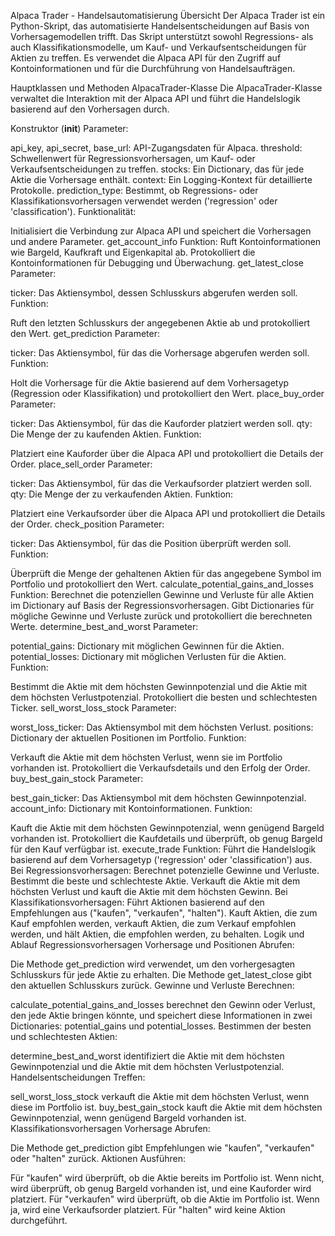 Alpaca Trader - Handelsautomatisierung
Übersicht
Der Alpaca Trader ist ein Python-Skript, das automatisierte Handelsentscheidungen auf Basis von Vorhersagemodellen trifft. Das Skript unterstützt sowohl Regressions- als auch Klassifikationsmodelle, um Kauf- und Verkaufsentscheidungen für Aktien zu treffen. Es verwendet die Alpaca API für den Zugriff auf Kontoinformationen und für die Durchführung von Handelsaufträgen.

Hauptklassen und Methoden
AlpacaTrader-Klasse
Die AlpacaTrader-Klasse verwaltet die Interaktion mit der Alpaca API und führt die Handelslogik basierend auf den Vorhersagen durch.

Konstruktor (__init__)
Parameter:

api_key, api_secret, base_url: API-Zugangsdaten für Alpaca.
threshold: Schwellenwert für Regressionsvorhersagen, um Kauf- oder Verkaufsentscheidungen zu treffen.
stocks: Ein Dictionary, das für jede Aktie die Vorhersage enthält.
context: Ein Logging-Kontext für detaillierte Protokolle.
prediction_type: Bestimmt, ob Regressions- oder Klassifikationsvorhersagen verwendet werden ('regression' oder 'classification').
Funktionalität:

Initialisiert die Verbindung zur Alpaca API und speichert die Vorhersagen und andere Parameter.
get_account_info
Funktion:
Ruft Kontoinformationen wie Bargeld, Kaufkraft und Eigenkapital ab.
Protokolliert die Kontoinformationen für Debugging und Überwachung.
get_latest_close
Parameter:

ticker: Das Aktiensymbol, dessen Schlusskurs abgerufen werden soll.
Funktion:

Ruft den letzten Schlusskurs der angegebenen Aktie ab und protokolliert den Wert.
get_prediction
Parameter:

ticker: Das Aktiensymbol, für das die Vorhersage abgerufen werden soll.
Funktion:

Holt die Vorhersage für die Aktie basierend auf dem Vorhersagetyp (Regression oder Klassifikation) und protokolliert den Wert.
place_buy_order
Parameter:

ticker: Das Aktiensymbol, für das die Kauforder platziert werden soll.
qty: Die Menge der zu kaufenden Aktien.
Funktion:

Platziert eine Kauforder über die Alpaca API und protokolliert die Details der Order.
place_sell_order
Parameter:

ticker: Das Aktiensymbol, für das die Verkaufsorder platziert werden soll.
qty: Die Menge der zu verkaufenden Aktien.
Funktion:

Platziert eine Verkaufsorder über die Alpaca API und protokolliert die Details der Order.
check_position
Parameter:

ticker: Das Aktiensymbol, für das die Position überprüft werden soll.
Funktion:

Überprüft die Menge der gehaltenen Aktien für das angegebene Symbol im Portfolio und protokolliert den Wert.
calculate_potential_gains_and_losses
Funktion:
Berechnet die potenziellen Gewinne und Verluste für alle Aktien im Dictionary auf Basis der Regressionsvorhersagen.
Gibt Dictionaries für mögliche Gewinne und Verluste zurück und protokolliert die berechneten Werte.
determine_best_and_worst
Parameter:

potential_gains: Dictionary mit möglichen Gewinnen für die Aktien.
potential_losses: Dictionary mit möglichen Verlusten für die Aktien.
Funktion:

Bestimmt die Aktie mit dem höchsten Gewinnpotenzial und die Aktie mit dem höchsten Verlustpotenzial.
Protokolliert die besten und schlechtesten Ticker.
sell_worst_loss_stock
Parameter:

worst_loss_ticker: Das Aktiensymbol mit dem höchsten Verlust.
positions: Dictionary der aktuellen Positionen im Portfolio.
Funktion:

Verkauft die Aktie mit dem höchsten Verlust, wenn sie im Portfolio vorhanden ist.
Protokolliert die Verkaufsdetails und den Erfolg der Order.
buy_best_gain_stock
Parameter:

best_gain_ticker: Das Aktiensymbol mit dem höchsten Gewinnpotenzial.
account_info: Dictionary mit Kontoinformationen.
Funktion:

Kauft die Aktie mit dem höchsten Gewinnpotenzial, wenn genügend Bargeld vorhanden ist.
Protokolliert die Kaufdetails und überprüft, ob genug Bargeld für den Kauf verfügbar ist.
execute_trade
Funktion:
Führt die Handelslogik basierend auf dem Vorhersagetyp ('regression' oder 'classification') aus.
Bei Regressionsvorhersagen:
Berechnet potenzielle Gewinne und Verluste.
Bestimmt die beste und schlechteste Aktie.
Verkauft die Aktie mit dem höchsten Verlust und kauft die Aktie mit dem höchsten Gewinn.
Bei Klassifikationsvorhersagen:
Führt Aktionen basierend auf den Empfehlungen aus ("kaufen", "verkaufen", "halten").
Kauft Aktien, die zum Kauf empfohlen werden, verkauft Aktien, die zum Verkauf empfohlen werden, und hält Aktien, die empfohlen werden, zu behalten.
Logik und Ablauf
Regressionsvorhersagen
Vorhersage und Positionen Abrufen:

Die Methode get_prediction wird verwendet, um den vorhergesagten Schlusskurs für jede Aktie zu erhalten.
Die Methode get_latest_close gibt den aktuellen Schlusskurs zurück.
Gewinne und Verluste Berechnen:

calculate_potential_gains_and_losses berechnet den Gewinn oder Verlust, den jede Aktie bringen könnte, und speichert diese Informationen in zwei Dictionaries: potential_gains und potential_losses.
Bestimmen der besten und schlechtesten Aktien:

determine_best_and_worst identifiziert die Aktie mit dem höchsten Gewinnpotenzial und die Aktie mit dem höchsten Verlustpotenzial.
Handelsentscheidungen Treffen:

sell_worst_loss_stock verkauft die Aktie mit dem höchsten Verlust, wenn diese im Portfolio ist.
buy_best_gain_stock kauft die Aktie mit dem höchsten Gewinnpotenzial, wenn genügend Bargeld vorhanden ist.
Klassifikationsvorhersagen
Vorhersage Abrufen:

Die Methode get_prediction gibt Empfehlungen wie "kaufen", "verkaufen" oder "halten" zurück.
Aktionen Ausführen:

Für "kaufen" wird überprüft, ob die Aktie bereits im Portfolio ist. Wenn nicht, wird überprüft, ob genug Bargeld vorhanden ist, und eine Kauforder wird platziert.
Für "verkaufen" wird überprüft, ob die Aktie im Portfolio ist. Wenn ja, wird eine Verkaufsorder platziert.
Für "halten" wird keine Aktion durchgeführt.